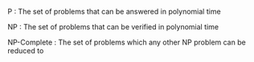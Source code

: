 P
: The set of problems that can be answered in polynomial time

NP
: The set of problems that can be verified in polynomial time

NP-Complete
: The set of problems which any other NP problem can be reduced to